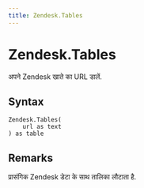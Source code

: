 ```yaml
---
title: Zendesk.Tables
---
```


# Zendesk.Tables


अपने Zendesk खाते का URL डालें.


## Syntax

```powerquery
Zendesk.Tables(
    url as text
) as table
```


## Remarks

प्रासंगिक Zendesk डेटा के साथ तालिका लौटाता है.


